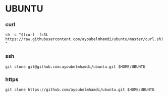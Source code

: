 # UBUNTU
### curl
``
sh -c "$(curl -fsSL https://raw.githubusercontent.com/ayoubelmhamdi/ubuntu/master/curl.sh)"
``
### ssh

``
git clone git@github.com:ayoubelmhamdi/ubuntu.git $HOME/UBUNTU
``

### https

``
git clone https://github.com/ayoubelmhamdi/ubuntu.git $HOME/UBUNTU
``
